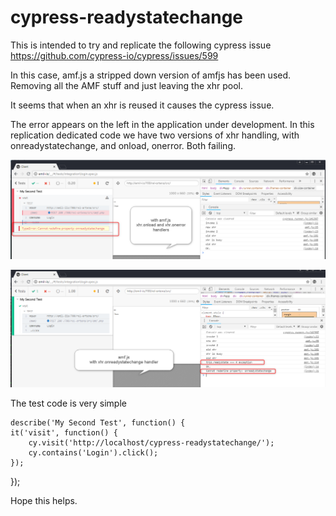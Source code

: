 # cypress-readystatechange


This is intended to try and replicate the following cypress issue https://github.com/cypress-io/cypress/issues/599

In this case, amf.js a stripped down version of amfjs has been used. Removing all the AMF stuff and just leaving the xhr pool.

It seems that when an xhr is reused it causes the cypress issue.

The error appears on the left in the application under development. In this replication dedicated code we have two versions of xhr handling, with onreadystatechange, and onload, onerror. Both failing.

![](./01.png)


![](./02.png)


The test code is very simple


    describe('My Second Test', function() {
    it('visit', function() {
        cy.visit('http://localhost/cypress-readystatechange/');
        cy.contains('Login').click();
    });
});



Hope this helps.